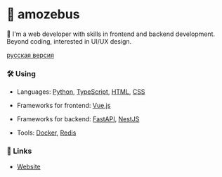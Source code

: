 # 🤍 amozebus

🔭 I'm a web developer with skills in frontend and backend development.
Beyond coding, interested in UI/UX design.

[русская версия](./README.ru.md)

### 🛠️ Using

- Languages: [Python](https://python.org), [TypeScript](https://typescriptlang.org), [HTML](https://html.spec.whatwg.org), [CSS](https://w3.org/TR/CSS/#css)

- Frameworks for frontend: [Vue.js](https://vuejs.org)

- Frameworks for backend: [FastAPI](https://fastapi.tiangolo.com), [NestJS](https://nestjs.com)

- Tools: [Docker](https://docker.com), [Redis](https://redis.io)

### 🔗 Links

- [Website](https://amozebus.github.io)
